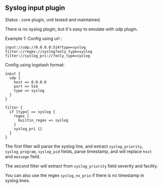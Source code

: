 Syslog input plugin
---

Status : core plugin, unit tested and maintained.

There is no syslog plugin, but it's easy to emulate with udp plugin.

Example 1:
Config using url :

    input://udp://0.0.0.0:514?type=syslog
    filter://regex://syslog?only_type=syslog
    filter://syslog_pri://?only_type=syslog

Config using logstash format:
````
input {
  udp {
    host => 0.0.0.0
    port => 514
    type => syslog
  }
}

filter {
  if [type] == syslog {
    regex {
      builtin_regex => syslog
    }
    syslog_pri {}
  }
}
````

The first filter will parse the syslog line, and extract ``syslog_priority``, ``syslog_program``, ``syslog_pid`` fields, parse timestamp, and will replace ``host`` and ``message`` field.

The second filter will extract from ``syslog_priority`` field severity and facility.

You can also use the regex ``syslog_no_prio`` if there is no timestamp in syslog lines.
